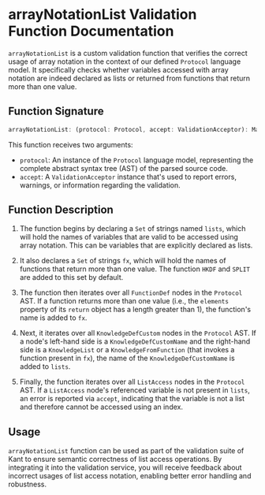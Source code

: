 # arrayNotationList Validation Function Documentation

`arrayNotationList` is a custom validation function that verifies the correct usage of array notation in the context of our defined `Protocol` language model. It specifically checks whether variables accessed with array notation are indeed declared as lists or returned from functions that return more than one value.

## Function Signature

```typescript
arrayNotationList: (protocol: Protocol, accept: ValidationAcceptor): MaybePromise<void>
```

This function receives two arguments:

- `protocol`: An instance of the `Protocol` language model, representing the complete abstract syntax tree (AST) of the parsed source code.
- `accept`: A `ValidationAcceptor` instance that's used to report errors, warnings, or information regarding the validation.

## Function Description

1. The function begins by declaring a `Set` of strings named `lists`, which will hold the names of variables that are valid to be accessed using array notation. This can be variables that are explicitly declared as lists.

2. It also declares a `Set` of strings `fx`, which will hold the names of functions that return more than one value. The function `HKDF` and `SPLIT` are added to this set by default.

3. The function then iterates over all `FunctionDef` nodes in the `Protocol` AST. If a function returns more than one value (i.e., the `elements` property of its `return` object has a length greater than 1), the function's name is added to `fx`.

4. Next, it iterates over all `KnowledgeDefCustom` nodes in the `Protocol` AST. If a node's left-hand side is a `KnowledgeDefCustomName` and the right-hand side is a `KnowledgeList` or a `KnowledgeFromFunction` (that invokes a function present in `fx`), the name of the `KnowledgeDefCustomName` is added to `lists`.

5. Finally, the function iterates over all `ListAccess` nodes in the `Protocol` AST. If a `ListAccess` node's referenced variable is not present in `lists`, an error is reported via `accept`, indicating that the variable is not a list and therefore cannot be accessed using an index.

## Usage

`arrayNotationList` function can be used as part of the validation suite of Kant to ensure semantic correctness of list access operations. By integrating it into the validation service, you will receive feedback about incorrect usages of list access notation, enabling better error handling and robustness.